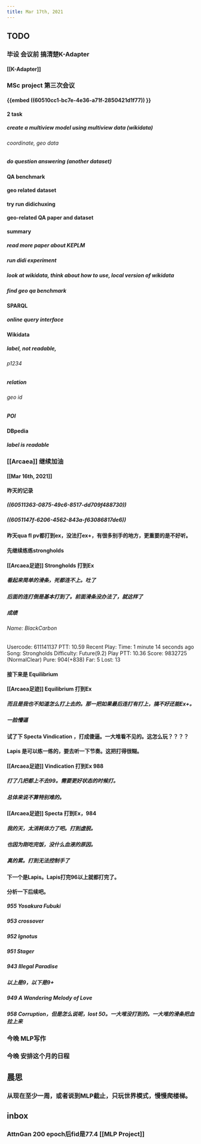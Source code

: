 ```yaml
---
title: Mar 17th, 2021
---
```


## TODO
### 毕设 会议前 搞清楚K-Adapter
#### [[K-Adapter]]
####
### MSc project 第三次会议
#### {{embed ((60510cc1-bc7e-4e36-a71f-2850421d1f77)) }}
#### 2 task
##### create a multiview model using multiview data (wikidata)
###### coordinate, geo data
##### do question answering (another dataset)
#### QA benchmark
#### geo related dataset
#### try run didichuxing
#### geo-related QA paper and dataset
#### summary
##### read more paper about KEPLM
##### run didi experiment
##### look at wikidata, think about how to use, local version of wikidata
##### find geo qa benchmark
#### SPARQL
##### online query interface
#### Wikidata
##### label, not readable,
###### p1234
##### relation
###### geo id
##### POI
#### DBpedia
##### label is readable
### [[Arcaea]] 继续加油
#### [[Mar 16th, 2021]]
#### 昨天的记录
##### ((60511363-0875-49c6-8517-dd709f488730))
##### ((6051147f-6206-4562-843a-f63086817de6))
#### 昨天qua fl pv都打到ex，没法打ex+，有很多别手的地方，更重要的是不好听。
#### 先继续练练strongholds
#### [[Arcaea足迹]] Strongholds 打到Ex
##### 看起来简单的滑条，死都连不上。吐了
##### 后面的连打倒是基本打到了。前面滑条没办法了，就这样了
##### 成绩
###### Name: BlackCarbon
Usercode: 611141137
PTT: 10.59
Recent Play:
Time: 1 minute 14 seconds ago
Song: Strongholds
Difficulty: Future(9.2)
Play PTT: 10.36
Score: 9832725 (NormalClear)
Pure: 904(+838)
Far: 5
Lost: 13
#### 接下来是 Equilibrium
#### [[Arcaea足迹]] Equilibrium 打到Ex
##### 而且是我也不知道怎么打上去的。那一把如果最后连打有打上，搞不好还能Ex+。
##### 一脸懵逼
#### 试了下 Specta Vindication ，打成傻逼。一大堆看不见的。这怎么玩？？？？
#### Lapis 是可以练一练的，要去听一下节奏。这把打得很糊。
#### [[Arcaea足迹]] Vindication 打到Ex 988
##### 打了几把都上不去99。需要更好状态的时候打。
##### 总体来说不算特别难的。
#### [[Arcaea足迹]] Specta 打到Ex，984
##### 我的天，太消耗体力了吧。打到虚脱。
##### 也因为刚吃完饭，没什么血液的原因。
##### 真的累。打到无法控制手了
#### 下一个是Lapis。Lapis打完96以上就都打完了。
#### 分析一下后续吧。
##### 955 Yosakura Fubuki
##### 953 crossover
##### 952 Ignotus
##### 951 Stager
##### 943 Illegal Paradise
##### 以上是9，以下是9+
##### 949 A Wandering Melody of Love
##### 958 Corruption，但是怎么说呢，lost 50。一大堆没打到的。一大堆的滑条把血拉上来
### 今晚 MLP写作
### 今晚 安排这个月的日程
## 晨思
### 从现在至少一周，或者说到MLP截止，只玩世界模式，慢慢爬楼梯。
## inbox
### AttnGan 200 epoch后fid是77.4 [[MLP Project]]
